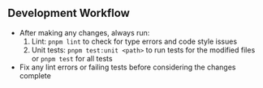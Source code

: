 ## Development Workflow

- After making any changes, always run:
  1. Lint: `pnpm lint` to check for type errors and code style issues
  2. Unit tests: `pnpm test:unit <path>` to run tests for the modified files or `pnpm test` for all tests
- Fix any lint errors or failing tests before considering the changes complete
